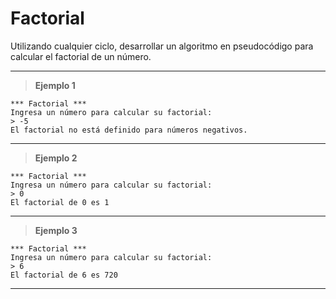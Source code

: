 ﻿# Factorial

Utilizando cualquier ciclo, desarrollar un algoritmo en pseudocódigo para calcular el factorial de un número.

---

> **Ejemplo 1**

```
*** Factorial ***
Ingresa un número para calcular su factorial:
> -5
El factorial no está definido para números negativos.
```

---

> **Ejemplo 2**

```
*** Factorial ***
Ingresa un número para calcular su factorial:
> 0
El factorial de 0 es 1
```

---

> **Ejemplo 3**

```
*** Factorial ***
Ingresa un número para calcular su factorial:
> 6
El factorial de 6 es 720
```

---
